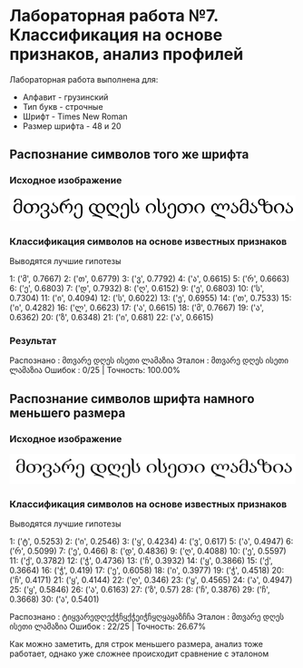 # Лабораторная работа №7. Классификация на основе признаков, анализ профилей

Лабораторная работа выполнена для:

- Алфавит - грузинский
- Тип букв - строчные 
- Шрифт - Times New Roman 
- Размер шрифта - 48 и 20

## Распознание символов того же шрифта

### Исходное изображение

![phrase](../pictures_src/phrase.bmp)

### Классификация символов на основе известных признаков

Выводятся лучшие гипотезы

1: ('მ', 0.7667)
2: ('თ', 0.6779)
3: ('ვ', 0.7792)
4: ('ა', 0.6615)
5: ('რ', 0.6663)
6: ('ე', 0.6803)
7: ('დ', 0.7932)
8: ('ღ', 0.6152)
9: ('ე', 0.6803)
10: ('ს', 0.7304)
11: ('ი', 0.4094)
12: ('ს', 0.6022)
13: ('ე', 0.6955)
14: ('თ', 0.7533)
15: ('ი', 0.4282)
16: ('ლ', 0.6623)
17: ('ა', 0.6615)
18: ('მ', 0.7667)
19: ('ა', 0.6362)
20: ('ზ', 0.6348)
21: ('ი', 0.681)
22: ('ა', 0.6615)

### Результат

Распознано : მთვარე დღეს ისეთი ლამაზია
Эталон     : მთვარე დღეს ისეთი ლამაზია
Ошибок     : 0/25 | Точность: 100.00% 

## Распознание символов шрифта намного меньшего размера

### Исходное изображение

![phrase](../pictures_src/phrase1.bmp)

### Классификация символов на основе известных признаков

Выводятся лучшие гипотезы

1: ('ტ', 0.5253)
2: ('ი', 0.2546)
3: ('ყ', 0.4234)
4: ('ვ', 0.617)
5: ('ა', 0.4947)
6: ('რ', 0.5099)
7: ('ე', 0.466)
8: ('დ', 0.4836)
9: ('ღ', 0.4088)
10: ('ე', 0.5597)
11: ('ქ', 0.3782)
12: ('ჭ', 0.4736)
13: ('ჩ', 0.3932)
14: ('ყ', 0.3866)
15: ('ქ', 0.3664)
16: ('ჭ', 0.419)
17: ('ე', 0.6058)
18: ('ი', 0.3977)
19: ('ჭ', 0.4518)
20: ('ჩ', 0.4171)
21: ('ყ', 0.4144)
22: ('ღ', 0.346)
23: ('ყ', 0.4565)
24: ('ა', 0.4947)
25: ('ყ', 0.5846)
26: ('ა', 0.6163)
27: ('ზ', 0.57)
28: ('ჩ', 0.3876)
29: ('ჩ', 0.3668)
30: ('ა', 0.5401)


Распознано : ტიყვარედღექჭჩყქჭეიჭჩყღყაყაზჩჩა
Эталон     : მთვარე დღეს ისეთი ლამაზია
Ошибок     : 22/25 | Точность: 26.67%


Как можно заметить, для строк меньшего размера, анализ тоже работает, однако уже сложнее происходит сравнение с эталоном